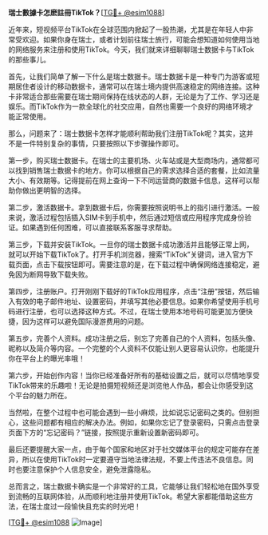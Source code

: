 **瑞士數據卡怎麽註冊TikTok？**[[TG💪+ @esim1088](https://t.me/s/esim1088)]

近年来，短视频平台TikTok在全球范围内掀起了一股热潮，尤其是在年轻人中非常受欢迎。如果你身在瑞士，或者计划前往瑞士旅行，可能会想知道如何使用当地的网络服务来注册和使用TikTok。今天，我们就来详细聊聊瑞士数据卡与TikTok的那些事儿。

首先，让我们简单了解一下什么是瑞士数据卡。瑞士数据卡是一种专门为游客或短期居住者设计的移动数据卡，通常可以在瑞士境内提供高速稳定的网络连接。这种卡非常适合那些需要在瑞士期间保持在线状态的人群，无论是为了工作、学习还是娱乐。而TikTok作为一款全球化的社交应用，自然也需要一个良好的网络环境才能正常使用。

那么，问题来了：瑞士数据卡怎样才能顺利帮助我们注册TikTok呢？其实，这并不是一件特别复杂的事情，只要按照以下步骤操作即可。

第一步，购买瑞士数据卡。在瑞士的主要机场、火车站或是大型商场内，通常都可以找到销售瑞士数据卡的地方。你可以根据自己的需求选择合适的套餐，比如流量大小、有效期等。记得提前在网上查询一下不同运营商的数据卡信息，这样可以帮助你做出更明智的选择。

第二步，激活数据卡。拿到数据卡后，你需要按照说明书上的指引进行激活。一般来说，激活过程包括插入SIM卡到手机中，然后通过短信或应用程序完成身份验证。如果遇到任何困难，可以直接联系客服寻求帮助。

第三步，下载并安装TikTok。一旦你的瑞士数据卡成功激活并且能够正常上网，就可以开始下载TikTok了。打开手机浏览器，搜索“TikTok”关键词，进入官方下载页面，点击下载按钮即可。需要注意的是，在下载过程中确保网络连接稳定，避免因为断网导致下载失败。

第四步，注册账户。打开刚刚下载好的TikTok应用程序，点击“注册”按钮，然后输入有效的电子邮件地址、设置密码，并填写其他必要信息。如果你希望使用手机号码进行注册，也可以选择这种方式。不过，在瑞士使用本地号码可能更加方便快捷，因为这样可以避免国际漫游费用的问题。

第五步，完善个人资料。成功注册之后，别忘了完善自己的个人资料，包括头像、昵称以及简介等内容。一个完整的个人资料不仅能让别人更容易认识你，也能提升你在平台上的曝光率哦！

第六步，开始创作内容！当你已经准备好所有的基础设置之后，就可以尽情地享受TikTok带来的乐趣啦！无论是拍摄短视频还是浏览他人作品，都会让你感受到这个平台的魅力所在。

当然啦，在整个过程中也可能会遇到一些小麻烦，比如说忘记密码之类的。但别担心，这些问题都有相应的解决办法。例如，如果你忘记了登录密码，只需点击登录页面下方的“忘记密码？”链接，按照提示重新设置新密码即可。

最后还要提醒大家一点，由于每个国家和地区对于社交媒体平台的规定可能存在差异，所以在使用TikTok时一定要遵守当地法律法规，不要上传违法不良信息。同时也要注意保护个人信息安全，避免泄露隐私。

总而言之，瑞士数据卡确实是一个非常好的工具，它能够让我们轻松地在国外享受到流畅的互联网体验，从而顺利地注册并使用TikTok。希望大家都能借助这些方法，在瑞士度过一段愉快且充实的时光吧！

[[TG💪+ @esim1088](https://t.me/s/esim1088) ![Image](https://i.postimg.cc/4NQfJmqS/Snipaste-2025-05-13-00-14-12.png)]